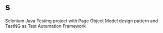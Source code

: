 # s
Selenium Java Testing project with Page Object Model design pattern and TestNG as Test Automation Framework
